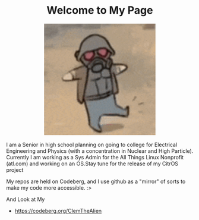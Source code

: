 <div align="center" class="section-heading">
    <h1>
     Welcome to My Page
    </h1>
     <p>
    <img src="/assets/fallout-new-vegas.gif" alt="Courier 6" width = "300" height = "300"/>
     </p>
</div>

I am a Senior in high school planning on going to college for Electrical Engineering and Physics (with a concentration in Nuclear and High Particle). Currently I am working as a Sys Admin for the All Things Linux Nonprofit (atl.com) and working on an OS.Stay tune for the release of my CitrOS project

My repos are held on Codeberg, and I use github as a "mirror" of sorts to make my code more accessible. :>

And Look at My
- https://codeberg.org/ClemTheAlien

